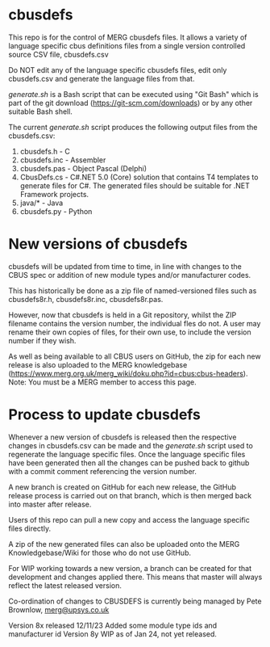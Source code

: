 # cbusdefs
This repo is for the control of MERG cbusdefs files. It allows a variety of language specific cbus definitions files from a 
single version controlled source CSV file, cbusdefs.csv

Do NOT edit any of the language specific cbusdefs files, edit only cbusdefs.csv and generate the language files from that.

_generate.sh_ is a Bash script  that can be executed using "Git Bash" which is part of the git download (https://git-scm.com/downloads) or by 
any other suitable Bash shell.

The current _generate.sh_ script produces the following output files from the cbusdefs.csv:
1.	cbusdefs.h   - C
2.	cbusdefs.inc - Assembler
3.	cbusdefs.pas - Object Pascal (Delphi)
4.  CbusDefs.cs	 - C#.NET 5.0 (Core) solution that contains T4 templates to generate files for C#.
					The generated files should be suitable for .NET Framework projects.
5.	java/\*      - Java
6.  cbusdefs.py  - Python

# New versions of cbusdefs
cbusdefs will be updated from time to time, in line with changes to the CBUS spec or addition of new module types and/or manufacturer codes.

This has historically be done as a zip file of named-versioned files such as cbusdefs8r.h, cbusdefs8r.inc, cbusdefs8r.pas. 

However, now that cbusdefs is held in a Git repository, whilst the ZIP filename contains the version number, the individual fles do not.  A user may rename
their own copies of files, for their own use, to include the version number if they wish.

As well as being available to all CBUS users on GitHub, the zip for each new release is also uploaded to the MERG knowledgebase
(https://www.merg.org.uk/merg_wiki/doku.php?id=cbus:cbus-headers). Note: You must be a MERG member to access this page.

# Process to update cbusdefs
Whenever a new version of cbusdefs is released then the respective changes in cbusdefs.csv can be made and the _generate.sh_ script used to 
regenerate the language specific files. Once the language specific files have been generated then all the changes can be pushed back to github 
with a commit comment referencing the version number.

A new branch is created on GitHub for each new release, the GitHub release process is carried out on that branch, which is then merged back into master after
release.

Users of this repo can pull a new copy and access the language specific files directly.

A zip of the new generated files can also be uploaded onto the MERG Knowledgebase/Wiki for those who do not use GitHub.

For WIP working towards a new version, a branch can be created for that development and changes applied there.  This means that master will always reflect the latest released version.

Co-ordination of changes to CBUSDEFS is currently being managed by Pete Brownlow, merg@upsys.co.uk

Version 8x released 12/11/23  Added some module type ids and manufacturer id
Version 8y WIP as of Jan 24, not yet released.

